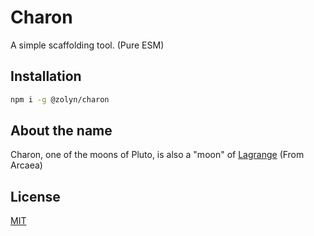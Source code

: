 # Charon

A simple scaffolding tool. (Pure ESM)

## Installation

```bash
npm i -g @zolyn/charon
```

## About the name

Charon, one of the moons of Pluto, is also a "moon" of [Lagrange](https://wiki.arcaea.cn/%E6%8B%89%E6%A0%BC%E5%85%B0) (From Arcaea)

## License

[MIT](LICENSE)
